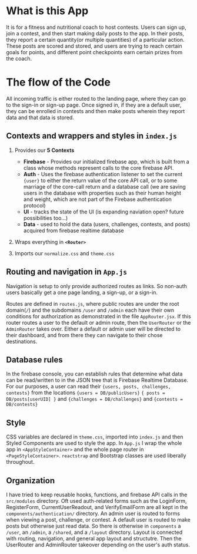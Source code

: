 # What is this App
It is for a fitness and nutritional coach to host contests. Users can sign up, join a contest, and then start making daily posts to the app. In their posts, they report a certain quantity(or multiple quantities) of a particular action. These posts are scored and stored, and users are trying to reach certain goals for points, and different point checkpoints earn certain prizes from the coach.
# The flow of the Code
All incoming traffic is either routed to the landing page, where they can go to the sign-in or sign-up page. Once signed in, if they are a default user, they can be enrolled in contests and then make posts wherein they report data and that data is stored.

## Contexts and wrappers and styles in `index.js`

1. Provides our **5 Contexts**

    - **Firebase** - Provides our initialized firebase app, which is built from a class whose methods represent calls to the core firebase API.
    - **Auth** - Uses the firebase authentication listener to set the current `{user}` to either the return value of the core API call, or to some marriage of the core-call return and a database call (we are saving users in the database with properties such as their human height and weight, which are not part of the Firebase authentication protocol)
    - **UI** - tracks the state of the UI (is expanding naviation open? future possibilities too...)
    - **Data** - used to hold the data (users, challenges, contests, and posts) acquired from firebase realtime database

2. Wraps everything in **`<Router>`**
3. Imports our `normalize.css` and `theme.css`

## Routing and navigation in `App.js`

Navigation is setup to only provide authorized routes as links. So non-auth users basically get a one page landing, a sign-up, or a sign-in.

Routes are defined in `routes.js`, where public routes are under the root domain(`/`) and the subdomains `/user` and `/admin` each have their own conditions for authorization as demonstrated in the file `AppRouter.jsx`. If this router routes a user to the default or admin route, then the `UserRouter` or the `AdminRouter` takes over. Either a default or admin user will be directed to their dashboard, and from there they can navigate to their chose destinations.

## Database rules

In the firebase console, you can establish rules that determine what data can be read/written to in the JSON tree that is Firebase Realtime Database.
For our purposes, a user can read their `{users, posts, challenges, contests}` from the locations `{users = DB/publicUsers}` `{ posts = DB/posts[userUID] }` and `{challenges = DB/challenges}` and `{contests = DB/contests}`

## Style

CSS variables are declared in `theme.css`, imported into `index.js` and then Styled Components are used to style the app. In `App.js` I wrap the whole app in `<AppStyleContainer>` and the whole page router in `<PageStyleContainer>`. `reactstrap` and Bootstrap classes are used liberally throughout.

## Organization

I have tried to keep reusable hooks, functions, and firebase API calls in the `src/modules` directory.
Oft used auth-related forms such as the LoginForm, RegisterForm, CurrentUserReadout, and VerifyEmailForm are all kept in the `components/authentication/` directory. An admin user is routed to forms when viewing a post, challenge, or contest. A default user is routed to make posts but otherwise just read data. So there is otherwise in `components`  a `/user`, an `/admin`, a `/shared`, and a `/layout` directory. Layout is connected with routing, navigation, and general app layout and structutre. Then the UserRouter and AdminRouter takeover depending on the user's auth status.